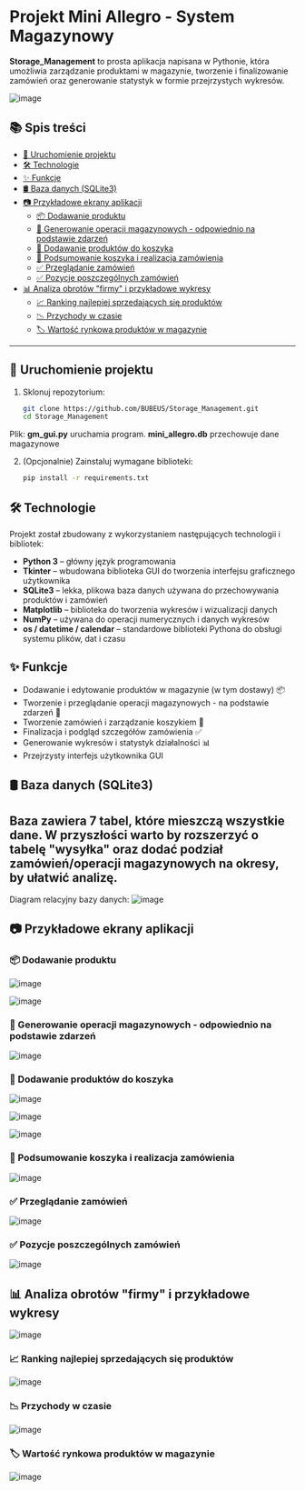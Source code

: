 # Projekt Mini Allegro - System Magazynowy

**Storage_Management** to prosta aplikacja napisana w Pythonie, która umożliwia zarządzanie produktami w magazynie, tworzenie i finalizowanie zamówień oraz generowanie statystyk w formie przejrzystych wykresów.

![image](https://github.com/user-attachments/assets/491bb7e0-9210-4d5d-818f-a7d918ecbd28)

## 📚 Spis treści

- [🚀 Uruchomienie projektu](#-uruchomienie-projektu)
- [🛠️ Technologie](#️-technologie)
- [✨ Funkcje](#-funkcje)
- [🛢️ Baza danych (SQLite3)](#-baza-danych-sqlite3)
- [📷 Przykładowe ekrany aplikacji](#-przykładowe-ekrany-aplikacji)
  - [📦 Dodawanie produktu](#-dodawanie-produktu)
  - [🔄 Generowanie operacji magazynowych - odpowiednio na podstawie zdarzeń](#-generowanie-operacji-magazynowych---odpowiednio-na-podstawie-zdarzeń)
  - [🛒 Dodawanie produktów do koszyka](#-dodawanie-produktów-do-koszyka)
  - [🛒 Podsumowanie koszyka i realizacja zamówienia](#-podsumowanie-koszyka-i-realizacja-zamówienia)
  - [✅ Przeglądanie zamówień](#-przeglądanie-zamówień)
  - [✅ Pozycje poszczególnych zamówień](#-pozycje-poszczególnych-zamówień)
- [📊 Analiza obrotów "firmy" i przykładowe wykresy](#-analiza-obrotów-firmy-i-przykładowe-wykresy)
  - [📈 Ranking najlepiej sprzedających się produktów](#-ranking-najlepiej-sprzedających-się-produktów)
  - [📉 Przychody w czasie](#-przychody-w-czasie)
  - [🏷️ Wartość rynkowa produktów w magazynie](#-wartość-rynkowa-produktów-w-magazynie)

---


## 🚀 Uruchomienie projektu

1. Sklonuj repozytorium:
   ```bash
   git clone https://github.com/BUBEUS/Storage_Management.git
   cd Storage_Management
Plik: **gm_gui.py** uruchamia program.
**mini_allegro.db** przechowuje dane magazynowe

2. (Opcjonalnie) Zainstaluj wymagane biblioteki:
   ```bash
   pip install -r requirements.txt

## 🛠️ Technologie

Projekt został zbudowany z wykorzystaniem następujących technologii i bibliotek:

- **Python 3** – główny język programowania
- **Tkinter** – wbudowana biblioteka GUI do tworzenia interfejsu graficznego użytkownika
- **SQLite3** – lekka, plikowa baza danych używana do przechowywania produktów i zamówień
- **Matplotlib** – biblioteka do tworzenia wykresów i wizualizacji danych
- **NumPy** – używana do operacji numerycznych i danych wykresów
- **os / datetime / calendar** – standardowe biblioteki Pythona do obsługi systemu plików, dat i czasu


## ✨ Funkcje

- Dodawanie i edytowanie produktów w magazynie (w tym dostawy) 📦
- Tworzenie i przeglądanie operacji magazynowych - na podstawie zdarzeń 🔄
- Tworzenie zamówień i zarządzanie koszykiem 🛒
- Finalizacja i podgląd szczegółów zamówienia ✅
- Generowanie wykresów i statystyk działalności 📊
- Przejrzysty interfejs użytkownika GUI

## 🛢️ Baza danych (SQLite3)

Baza zawiera 7 tabel, które mieszczą wszystkie dane. W przyszłości warto by rozszerzyć o tabelę "wysyłka" oraz dodać podział zamówień/operacji magazynowych na okresy, by ułatwić analizę.
---
Diagram relacyjny bazy danych:
![image](https://github.com/user-attachments/assets/16b57f84-21a2-45ab-8068-446514579134)


## 📷 Przykładowe ekrany aplikacji

### 📦 Dodawanie produktu
![image](https://github.com/user-attachments/assets/df0186ce-b6c1-4a4a-ac18-3e15af7a52f7)

![image](https://github.com/user-attachments/assets/1d303572-4fbe-4018-911c-308e2cdc52a4)


### 🔄 Generowanie operacji magazynowych - odpowiednio na podstawie zdarzeń
![image](https://github.com/user-attachments/assets/4ceab05c-5f08-4200-9644-459b89569514)


### 🛒 Dodawanie produktów do koszyka
![image](https://github.com/user-attachments/assets/e14a1623-0cf2-47bc-bfc4-ef0ced1e3fec)

![image](https://github.com/user-attachments/assets/46af0f47-956a-423b-81ee-459c15426c2f)

![image](https://github.com/user-attachments/assets/54e45fe5-fff9-41b1-80bc-8a7dad869c7b)


### 🛒 Podsumowanie koszyka i realizacja zamówienia
![image](https://github.com/user-attachments/assets/f7a22c86-c9b4-4b33-9331-4999d707f2b0)


### ✅ Przeglądanie zamówień
![image](https://github.com/user-attachments/assets/f977c862-3ab9-414e-ac84-2bccb755b5c7)


### ✅ Pozycje poszczególnych zamówień
![image](https://github.com/user-attachments/assets/dd1284df-f44a-451d-b952-37cb9748e121)

## 📊 Analiza obrotów "firmy" i przykładowe wykresy
![image](https://github.com/user-attachments/assets/1abac12e-e82f-44fc-9a9c-2687551d63d0)

### 📈 Ranking najlepiej sprzedających się produktów 
![image](https://github.com/user-attachments/assets/094da6fb-4448-4d0f-b686-c66e3ad78f2b)

### 📉 Przychody w czasie
![image](https://github.com/user-attachments/assets/dadbb344-4529-4f96-b9f9-00b3f76781ab)

### 🏷️ Wartość rynkowa produktów w magazynie
![image](https://github.com/user-attachments/assets/6ba6a830-b088-4ac3-a75b-291624f85fb2)

